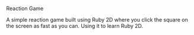 Reaction Game

A simple reaction game built using Ruby 2D where you click the square on the screen as fast as you can. Using it to learn Ruby 2D.